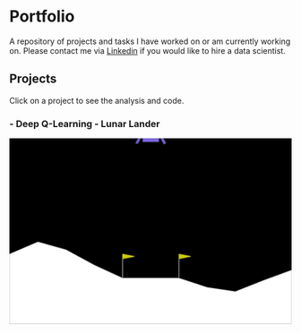 # Portfolio
A repository of projects and tasks I have worked on or am currently working on.
Please contact me via [Linkedin](https://www.linkedin.com/in/alex-alex-312919268/) if you would like to hire a data scientist.
## Projects
Click on a project to see the analysis and code.
### - Deep Q-Learning - Lunar Lander

![Luna lander](https://github.com/Nazalekser/portfolio/blob/main/Projects/Luna_Lander_Project/images/lunar_lander.gif)


